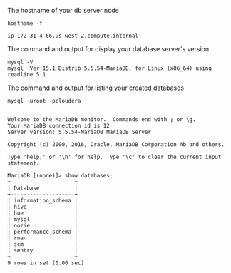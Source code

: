 The hostname of your db server node

```
hostname -f

ip-172-31-4-66.us-west-2.compute.internal

```


The command and output for display your database server's version

```
mysql -V
mysql  Ver 15.1 Distrib 5.5.54-MariaDB, for Linux (x86_64) using readline 5.1
```

The command and output for listing your created databases

```
mysql -uroot -pcloudera


Welcome to the MariaDB monitor.  Commands end with ; or \g.
Your MariaDB connection id is 12
Server version: 5.5.54-MariaDB MariaDB Server

Copyright (c) 2000, 2016, Oracle, MariaDB Corporation Ab and others.

Type 'help;' or '\h' for help. Type '\c' to clear the current input statement.

MariaDB [(none)]> show databases;
+--------------------+
| Database           |
+--------------------+
| information_schema |
| hive               |
| hue                |
| mysql              |
| oozie              |
| performance_schema |
| rman               |
| scm                |
| sentry             |
+--------------------+
9 rows in set (0.00 sec)
```